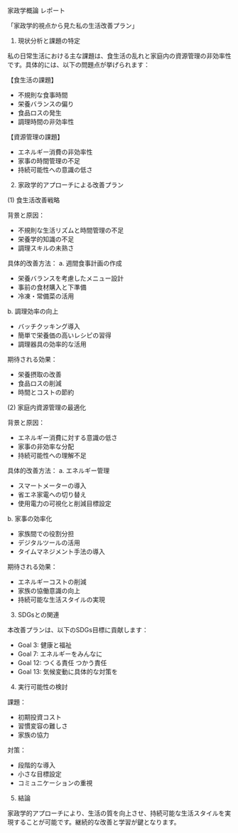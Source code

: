家政学概論 レポート

「家政学的視点から見た私の生活改善プラン」

1. 現状分析と課題の特定

私の日常生活における主な課題は、食生活の乱れと家庭内の資源管理の非効率性です。具体的には、以下の問題点が挙げられます：

【食生活の課題】
- 不規則な食事時間
- 栄養バランスの偏り
- 食品ロスの発生
- 調理時間の非効率性

【資源管理の課題】
- エネルギー消費の非効率性
- 家事の時間管理の不足
- 持続可能性への意識の低さ

2. 家政学的アプローチによる改善プラン

(1) 食生活改善戦略

背景と原因：
- 不規則な生活リズムと時間管理の不足
- 栄養学的知識の不足
- 調理スキルの未熟さ

具体的改善方法：
a. 週間食事計画の作成
- 栄養バランスを考慮したメニュー設計
- 事前の食材購入と下準備
- 冷凍・常備菜の活用

b. 調理効率の向上
- バッチクッキング導入
- 簡単で栄養価の高いレシピの習得
- 調理器具の効率的な活用

期待される効果：
- 栄養摂取の改善
- 食品ロスの削減
- 時間とコストの節約

(2) 家庭内資源管理の最適化

背景と原因：
- エネルギー消費に対する意識の低さ
- 家事の非効率な分配
- 持続可能性への理解不足

具体的改善方法：
a. エネルギー管理
- スマートメーターの導入
- 省エネ家電への切り替え
- 使用電力の可視化と削減目標設定

b. 家事の効率化
- 家族間での役割分担
- デジタルツールの活用
- タイムマネジメント手法の導入

期待される効果：
- エネルギーコストの削減
- 家族の協働意識の向上
- 持続可能な生活スタイルの実現

3. SDGsとの関連

本改善プランは、以下のSDGs目標に貢献します：
- Goal 3: 健康と福祉
- Goal 7: エネルギーをみんなに
- Goal 12: つくる責任 つかう責任
- Goal 13: 気候変動に具体的な対策を

4. 実行可能性の検討

課題：
- 初期投資コスト
- 習慣変容の難しさ
- 家族の協力

対策：
- 段階的な導入
- 小さな目標設定
- コミュニケーションの重視

5. 結論

家政学的アプローチにより、生活の質を向上させ、持続可能な生活スタイルを実現することが可能です。継続的な改善と学習が鍵となります。